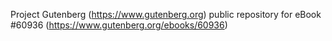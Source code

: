 Project Gutenberg (https://www.gutenberg.org) public repository for eBook #60936 (https://www.gutenberg.org/ebooks/60936)
